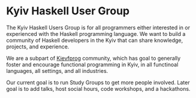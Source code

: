 # Kyiv Haskell User Group

The Kyiv Haskell Users Group is for all programmers either interested in or experienced with the Haskell programming language. We want to build a community of Haskell developers in the Kyiv that can share knowledge, projects, and experience.

We are a subpart of [Kievfprog](http://kievfprog.net/) community, which has goal to generally foster and encourage functional programming in Kyiv, in all functinoal languages, all settings, and all industries.

Our current goal is to run Study Groups to get more people involved. Later goal is to add talks, host social hours, code workshops, and a hackathons.
